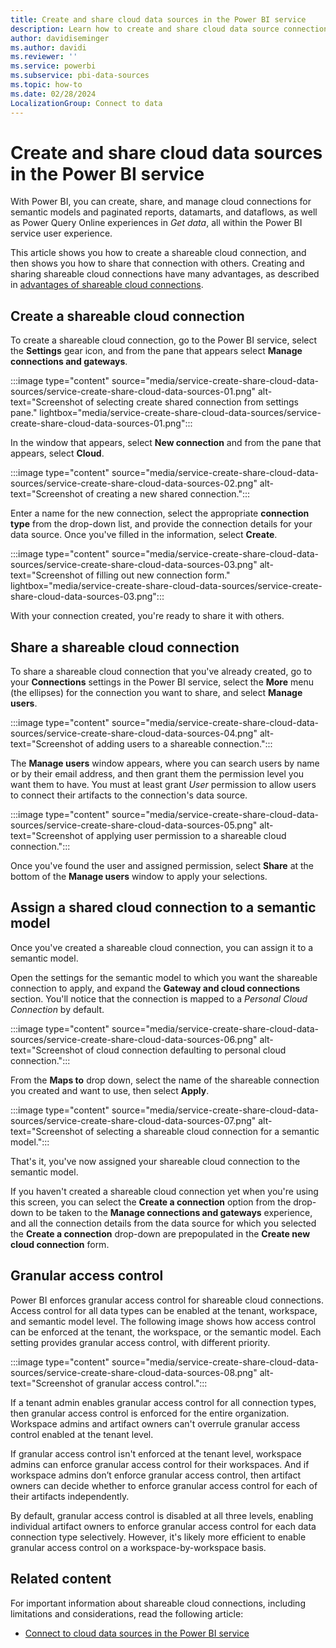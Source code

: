 ```yaml
---
title: Create and share cloud data sources in the Power BI service
description: Learn how to create and share cloud data source connections in the Power BI service.
author: davidiseminger
ms.author: davidi
ms.reviewer: ''
ms.service: powerbi
ms.subservice: pbi-data-sources
ms.topic: how-to
ms.date: 02/28/2024
LocalizationGroup: Connect to data
---
```

# Create and share cloud data sources in the Power BI service

With Power BI, you can create, share, and manage cloud connections for semantic models and paginated reports, datamarts, and dataflows, as well as Power Query Online experiences in *Get data*, all within the Power BI service user experience.

This article shows you how to create a shareable cloud connection, and then shows you how to share that connection with others. Creating and sharing shareable cloud connections have many advantages, as described in [advantages of shareable cloud connections](service-connect-cloud-data-sources.md#advantages-of-shareable-cloud-connections).


## Create a shareable cloud connection

To create a shareable cloud connection, go to the Power BI service, select the **Settings** gear icon, and from the pane that appears select **Manage connections and gateways**.

:::image type="content" source="media/service-create-share-cloud-data-sources/service-create-share-cloud-data-sources-01.png" alt-text="Screenshot of selecting create shared connection from settings pane." lightbox="media/service-create-share-cloud-data-sources/service-create-share-cloud-data-sources-01.png":::

In the window that appears, select **New connection** and from the pane that appears, select **Cloud**.

:::image type="content" source="media/service-create-share-cloud-data-sources/service-create-share-cloud-data-sources-02.png" alt-text="Screenshot of creating a new shared connection.":::

Enter a name for the new connection, select the appropriate **connection type** from the drop-down list, and provide the connection details for your data source. Once you've filled in the information, select **Create**.

:::image type="content" source="media/service-create-share-cloud-data-sources/service-create-share-cloud-data-sources-03.png" alt-text="Screenshot of filling out new connection form." lightbox="media/service-create-share-cloud-data-sources/service-create-share-cloud-data-sources-03.png":::

With your connection created, you're ready to share it with others.


## Share a shareable cloud connection

To share a shareable cloud connection that you've already created, go to your **Connections** settings in the Power BI service, select the **More** menu (the ellipses) for the connection you want to share, and select **Manage users**.

:::image type="content" source="media/service-create-share-cloud-data-sources/service-create-share-cloud-data-sources-04.png" alt-text="Screenshot of adding users to a shareable connection.":::

The **Manage users** window appears, where you can search users by name or by their email address, and then grant them the permission level you want them to have. You must at least grant *User* permission to allow users to connect their artifacts to the connection's data source.

:::image type="content" source="media/service-create-share-cloud-data-sources/service-create-share-cloud-data-sources-05.png" alt-text="Screenshot of applying user permission to a shareable cloud connection.":::

Once you've found the user and assigned permission, select **Share** at the bottom of the **Manage users** window to apply your selections.


## Assign a shared cloud connection to a semantic model

Once you've created a shareable cloud connection, you can assign it to a semantic model.

Open the settings for the semantic model to which you want the shareable connection to apply, and expand the **Gateway and cloud connections** section. You'll notice that the connection is mapped to a *Personal Cloud Connection* by default.

:::image type="content" source="media/service-create-share-cloud-data-sources/service-create-share-cloud-data-sources-06.png" alt-text="Screenshot of cloud connection defaulting to personal cloud connection.":::

From the **Maps to** drop down, select the name of the shareable connection you created and want to use, then select **Apply**.

:::image type="content" source="media/service-create-share-cloud-data-sources/service-create-share-cloud-data-sources-07.png" alt-text="Screenshot of selecting a shareable cloud connection for a semantic model.":::

That's it, you've now assigned your shareable cloud connection to the semantic model.

If you haven't created a shareable cloud connection yet when you're using this screen, you can select the **Create a connection** option from the drop-down to be taken to the **Manage connections and gateways** experience, and all the connection details from the data source for which you selected the **Create a connection** drop-down are prepopulated in the **Create new cloud connection** form. 

## Granular access control

Power BI enforces granular access control for shareable cloud connections. Access control for all data types can be enabled at the tenant, workspace, and semantic model level. The following image shows how access control can be enforced at the tenant, the workspace, or the semantic model. Each setting provides granular access control, with different priority.

:::image type="content" source="media/service-create-share-cloud-data-sources/service-create-share-cloud-data-sources-08.png" alt-text="Screenshot of granular access control.":::

If a tenant admin enables granular access control for all connection types, then granular access control is enforced for the entire organization. Workspace admins and artifact owners can't overrule granular access control enabled at the tenant level. 

If granular access control isn't enforced at the tenant level, workspace admins can enforce granular access control for their workspaces. And if workspace admins don’t enforce granular access control, then artifact owners can decide whether to enforce granular access control for each of their artifacts independently. 

By default, granular access control is disabled at all three levels, enabling individual artifact owners to enforce granular access control for each data connection type selectively. However, it's likely more efficient to enable granular access control on a workspace-by-workspace basis.

## Related content

For important information about shareable cloud connections, including limitations and considerations, read the following article:

- [Connect to cloud data sources in the Power BI service](service-connect-cloud-data-sources.md)
